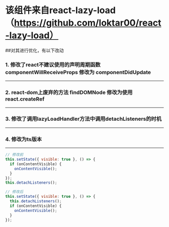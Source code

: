 # 该组件来自react-lazy-load（https://github.com/loktar00/react-lazy-load）
##对其进行优化，有以下改动
### 1. 修改了react不建议使用的声明周期函数 componentWillReceiveProps 修改为  componentDidUpdate
---
### 2. react-dom上废弃的方法 findDOMNode  修改为使用 react.createRef
---
### 3. 修改了调用lazyLoadHandler方法中调用detachListeners的时机
---
### 4. 修改为ts版本
---

``` js
// 修改前
this.setState({ visible: true }, () => {
  if (onContentVisible) {
    onContentVisible();
  }
});
this.detachListeners();
```
``` js
// 修改后
this.setState({ visible: true }, () => {
  this.detachListeners();
  if (onContentVisible) {
    onContentVisible();
  }
});
```